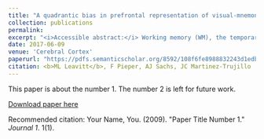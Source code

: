 ```yaml
---
title: "A quadrantic bias in prefrontal representation of visual-mnemonic space"
collection: publications
permalink:
excerpt: "<i>Accessible abstract:</i> Working memory (WM), the temporary (milliseconds to seconds) maintenance and manipulation of information no longer available to the senses, is strongly correlated with measures of intelligence, and a critical foundation for complex behaviors. Psychophysical studies have shown that the horizontal and vertical meridians of the visual field can bias spatial information maintained in WM; remembered locations systematically drift away from the meridians. The lateral prefrontal cortex (LPFC) is known to encode WM representations of visual space, but previous experiments were not structured in a way that could examine the effects of meridians. We found that when storing visual information in working memory, the contents of working memory are not a veridical representation of the external world. Instead, <b>visual space during memory is divided into four quadrants</b>, an effect we see both in neurons and in subjects’ behavior. Our results provide an explanation for known WM biases, and imply that what we remember, even moments after having seen it, has been transformed from what was really there."
date: 2017-06-09
venue: 'Cerebral Cortex'
paperurl: "https://pdfs.semanticscholar.org/8592/108f6fe8988832243d1edb87531dbca35978.pdf"
citation: <b>ML Leavitt</b>, F Pieper, AJ Sachs, JC Martinez-Trujillo
---
```

This paper is about the number 1. The number 2 is left for future work.

[Download paper here](http://academicpages.github.io/files/paper1.pdf)

Recommended citation: Your Name, You. (2009). "Paper Title Number 1." <i>Journal 1</i>. 1(1).
